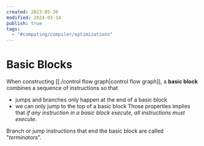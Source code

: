 ```yaml
---
created: 2023-05-30
modified: 2024-03-14
publish: true
tags:
  - "#computing/compiler/optimizations"
---
```


# Basic Blocks
When constructing [[./control flow graph|control flow graph]], a **basic block** combines a sequence of instructions so that
- jumps and branches only happen at the end of a basic block 
- we can only jump to the top of a basic block
Those properties implies that *if any instruction in a basic block execute, all instructions must execute*.

Branch or jump instructions that end the basic block are called "*terminators*".